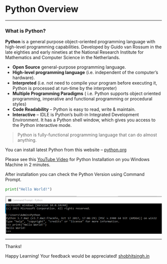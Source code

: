 Python Overview 
======
---

### What is Python?

**Python** is a general purpose object-oriented programming language with high-level programming capabilities. Developed by Guido van Rossum in the late eighties and early nineties at the National Research Institute for Mathematics and Computer Science in the Netherlands.

+ **Open Source** general-purpose programming language.
+ **High-level programming language** (i.e. independent of the computer’s hardware).
+ **Interpreted** (i.e. not need to compile your program before executing it, Python is processed at run-time by the interpreter)
+ **Multiple Programming Paradigms** ( i.e. Python supports object oriented programming, imperative and functional programming or procedural styles)
+ **Code Readability** – Python is easy to read, write & maintain.
+ **Interactive** –   IDLE is Python’s built-in Integrated Development Environment. It has a Python shell window, which gives you access to the Python interactive mode.

>Python is fully-functional programming language that can do almost anything.

You can install latest Python from this website – [python.org](https://www.python.org/)

Please see this [YouTube Video](https://www.youtube.com/watch?v=wweJx3k-cOM?ecver=2) for Python Installation on you Windows Machine in 2 minutes.

After installation you can check the Python Version using Command Prompt.

```python
print("Hello World!")
```
![alt text](https://raw.githubusercontent.com/shobhit-singh/BigDataEnthusiast/master/img/overview.png "Command Prompt")

---
Thanks!

Happy Learning! Your feedback would be appreciated!
[shobhitsingh.in](http://shobhitsingh.in/)
